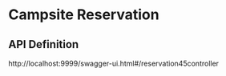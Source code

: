 # Campsite Reservation

## API Definition
http://localhost:9999/swagger-ui.html#/reservation45controller
